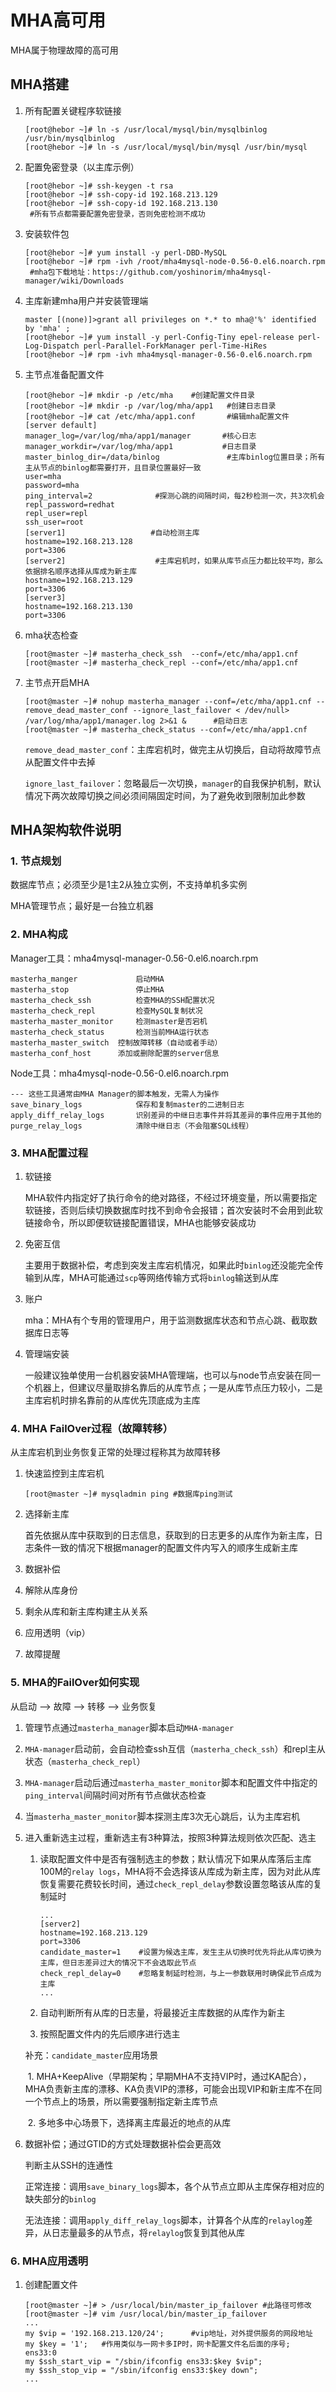 # MHA高可用

MHA属于物理故障的高可用

## MHA搭建

1. 所有配置关键程序软链接

   ```shell
   [root@hebor ~]# ln -s /usr/local/mysql/bin/mysqlbinlog /usr/bin/mysqlbinlog
   [root@hebor ~]# ln -s /usr/local/mysql/bin/mysql /usr/bin/mysql
   ```

2. 配置免密登录（以主库示例）

   ```shell
   [root@hebor ~]# ssh-keygen -t rsa
   [root@hebor ~]# ssh-copy-id 192.168.213.129
   [root@hebor ~]# ssh-copy-id 192.168.213.130
   	#所有节点都需要配置免密登录，否则免密检测不成功
   ```
   
3. 安装软件包

   ```shell
   [root@hebor ~]# yum install -y perl-DBD-MySQL
   [root@hebor ~]# rpm -ivh /root/mha4mysql-node-0.56-0.el6.noarch.rpm
   	#mha包下载地址：https://github.com/yoshinorim/mha4mysql-manager/wiki/Downloads
   ```

4. 主库新建mha用户并安装管理端

   ```shell
   master [(none)]>grant all privileges on *.* to mha@'%' identified by 'mha' ;
   [root@hebor ~]# yum install -y perl-Config-Tiny epel-release perl-Log-Dispatch perl-Parallel-ForkManager perl-Time-HiRes
   [root@hebor ~]# rpm -ivh mha4mysql-manager-0.56-0.el6.noarch.rpm
   ```

5. 主节点准备配置文件

   ```shell
   [root@hebor ~]# mkdir -p /etc/mha	#创建配置文件目录
   [root@hebor ~]# mkdir -p /var/log/mha/app1	#创建日志目录
   [root@hebor ~]# cat /etc/mha/app1.conf		#编辑mha配置文件
   [server default]
   manager_log=/var/log/mha/app1/manager       #核心日志
   manager_workdir=/var/log/mha/app1           #日志目录
   master_binlog_dir=/data/binlog       		#主库binlog位置目录；所有主从节点的binlog都需要打开，且目录位置最好一致
   user=mha                                   
   password=mha                               
   ping_interval=2				#探测心跳的间隔时间，每2秒检测一次，共3次机会
   repl_password=redhat
   repl_user=repl
   ssh_user=root                               
   [server1]                   #自动检测主库
   hostname=192.168.213.128
   port=3306                                  
   [server2]            		#主库宕机时，如果从库节点压力都比较平均，那么依据排名顺序选择从库成为新主库
   hostname=192.168.213.129
   port=3306
   [server3]
   hostname=192.168.213.130
   port=3306
   ```

6. mha状态检查

   ```shell
   [root@master ~]# masterha_check_ssh  --conf=/etc/mha/app1.cnf
   [root@master ~]# masterha_check_repl --conf=/etc/mha/app1.cnf
   ```

7. 主节点开启MHA

   ```shell
   [root@master ~]# nohup masterha_manager --conf=/etc/mha/app1.cnf --remove_dead_master_conf --ignore_last_failover < /dev/null> /var/log/mha/app1/manager.log 2>&1 &		#启动日志
   [root@master ~]# masterha_check_status --conf=/etc/mha/app1.cnf
   ```

   `remove_dead_master_conf`：主库宕机时，做完主从切换后，自动将故障节点从配置文件中去掉
   
   `ignore_last_failover`：忽略最后一次切换，`manager`的自我保护机制，默认情况下两次故障切换之间必须间隔固定时间，为了避免收到限制加此参数
   
   

## MHA架构软件说明

### 1. 节点规划

数据库节点；必须至少是1主2从独立实例，不支持单机多实例

MHA管理节点；最好是一台独立机器

### 2. MHA构成

Manager工具：mha4mysql-manager-0.56-0.el6.noarch.rpm

```shell
masterha_manger             启动MHA
masterha_stop				停止MHA
masterha_check_ssh      	检查MHA的SSH配置状况 
masterha_check_repl         检查MySQL复制状况 
masterha_master_monitor     检测master是否宕机 
masterha_check_status       检测当前MHA运行状态 
masterha_master_switch  控制故障转移（自动或者手动）
masterha_conf_host      添加或删除配置的server信息
```

Node工具：mha4mysql-node-0.56-0.el6.noarch.rpm

```shell
--- 这些工具通常由MHA Manager的脚本触发，无需人为操作
save_binary_logs            保存和复制master的二进制日志 
apply_diff_relay_logs       识别差异的中继日志事件并将其差异的事件应用于其他的
purge_relay_logs            清除中继日志（不会阻塞SQL线程）
```

### 3. MHA配置过程

1. 软链接

   MHA软件内指定好了执行命令的绝对路径，不经过环境变量，所以需要指定软链接，否则后续切换数据库时找不到命令会报错；首次安装时不会用到此软链接命令，所以即便软链接配置错误，MHA也能够安装成功

2. 免密互信

   主要用于数据补偿，考虑到突发主库宕机情况，如果此时`binlog`还没能完全传输到从库，MHA可能通过`scp`等网络传输方式将`binlog`输送到从库

3. 账户

   mha：MHA有个专用的管理用户，用于监测数据库状态和节点心跳、截取数据库日志等

4. 管理端安装

   一般建议独单使用一台机器安装MHA管理端，也可以与node节点安装在同一个机器上，但建议尽量取排名靠后的从库节点；一是从库节点压力较小，二是主库宕机时排名靠前的从库优先顶底成为主库

### 4. MHA FailOver过程（故障转移）

从主库宕机到业务恢复正常的处理过程称其为故障转移

1. 快速监控到主库宕机

   ```shell
   [root@master ~]# mysqladmin ping	#数据库ping测试
   ```

2. 选择新主库

   首先依据从库中获取到的日志信息，获取到的日志更多的从库作为新主库，日志条件一致的情况下根据manager的配置文件内写入的顺序生成新主库

3. 数据补偿

4. 解除从库身份

5. 剩余从库和新主库构建主从关系

6. 应用透明（vip）

7. 故障提醒

### 5. MHA的FailOver如何实现

从启动 --> 故障 --> 转移 --> 业务恢复

1. 管理节点通过`masterha_manager`脚本启动`MHA-manager`

2. `MHA-manager`启动前，会自动检查ssh互信（`masterha_check_ssh`）和repl主从状态（`masterha_check_repl`）

3. `MHA-manager`启动后通过`masterha_master_monitor`脚本和配置文件中指定的`ping_interval`间隔时间对所有节点做状态检查

4. 当`masterha_master_monitor`脚本探测主库3次无心跳后，认为主库宕机

5. 进入重新选主过程，重新选主有3种算法，按照3种算法规则依次匹配、选主

   1. 读取配置文件中是否有强制选主的参数；默认情况下如果从库落后主库100M的`relay logs`，MHA将不会选择该从库成为新主库，因为对此从库恢复需要花费较长时间，通过`check_repl_delay`参数设置忽略该从库的复制延时

      ```shell
      ...
      [server2]
      hostname=192.168.213.129
      port=3306
      candidate_master=1	#设置为候选主库，发生主从切换时优先将此从库切换为主库，但日志差异过大的情况下不会选取此节点
      check_repl_delay=0	#忽略复制延时检测，与上一参数联用时确保此节点成为主库
      ...
      ```

   2. 自动判断所有从库的日志量，将最接近主库数据的从库作为新主

   3. 按照配置文件内的先后顺序进行选主

   补充：`candidate_master`应用场景

   ​		1. MHA+KeepAlive（早期架构；早期MHA不支持VIP时，通过KA配合），MHA负责新主库的漂移、KA负责VIP的漂移，可能会出现VIP和新主库不在同一个节点上的场景，所以需要强制指定新主库节点

   ​		2. 多地多中心场景下，选择离主库最近的地点的从库

6. 数据补偿；通过GTID的方式处理数据补偿会更高效

   判断主从SSH的连通性

   正常连接：调用`save_binary_logs`脚本，各个从节点立即从主库保存相对应的缺失部分的`binlog`

   无法连接：调用`apply_diff_relay_logs`脚本，计算各个从库的`relaylog`差异，从日志量最多的从节点，将`relaylog`恢复到其他从库

### 6. MHA应用透明

1. 创建配置文件

   ```shell
   [root@master ~]# > /usr/local/bin/master_ip_failover	#此路径可修改
   [root@master ~]# vim /usr/local/bin/master_ip_failover
   ...
   my $vip = '192.168.213.120/24';		#vip地址，对外提供服务的网段地址
   my $key = '1';	#作用类似与一网卡多IP时，网卡配置文件名后面的序号; ens33:0
   my $ssh_start_vip = "/sbin/ifconfig ens33:$key $vip";
   my $ssh_stop_vip = "/sbin/ifconfig ens33:$key down";
   ...
   ```